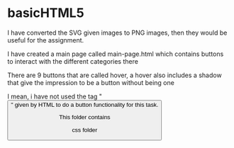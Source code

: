 # basicHTML5

I have converted the SVG given images to PNG images, then they would be useful for the assignment.

I have created a main page called main-page.html which contains buttons to interact with the different categories there

There are 9 buttons that are called hover, a hover also includes a shadow that give the impression to be a button without being one

I mean, i have not used the tag "<button>" given by HTML to do a button functionality for this task.


This folder contains 

css folder


